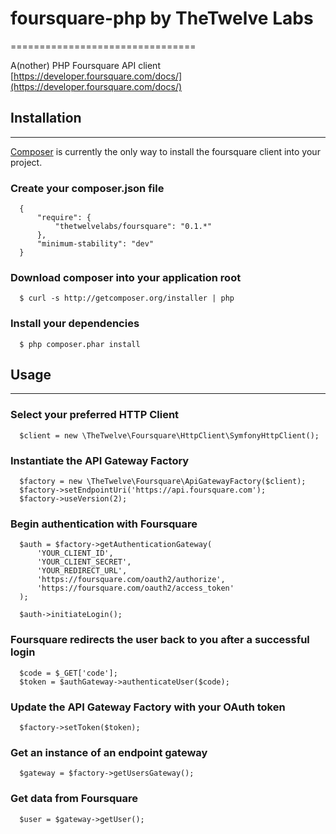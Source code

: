 # foursquare-php by TheTwelve Labs
================================

A(nother) PHP Foursquare API client  
[https://developer.foursquare.com/docs/](https://developer.foursquare.com/docs/)

## Installation
--------------

[Composer](http://getcomposer.org) is currently the only way to install the 
foursquare client into your project.

### Create your composer.json file

      {
          "require": {
              "thetwelvelabs/foursquare": "0.1.*"
          },
          "minimum-stability": "dev"
      }

### Download composer into your application root

      $ curl -s http://getcomposer.org/installer | php

### Install your dependencies

      $ php composer.phar install

## Usage
---------

### Select your preferred HTTP Client

      $client = new \TheTwelve\Foursquare\HttpClient\SymfonyHttpClient();

### Instantiate the API Gateway Factory

      $factory = new \TheTwelve\Foursquare\ApiGatewayFactory($client);
      $factory->setEndpointUri('https://api.foursquare.com');
      $factory->useVersion(2);

### Begin authentication with Foursquare

      $auth = $factory->getAuthenticationGateway(
          'YOUR_CLIENT_ID',
          'YOUR_CLIENT_SECRET',
          'YOUR_REDIRECT_URL',
          'https://foursquare.com/oauth2/authorize',
          'https://foursquare.com/oauth2/access_token'
      );

      $auth->initiateLogin();

### Foursquare redirects the user back to you after a successful login

      $code = $_GET['code'];
      $token = $authGateway->authenticateUser($code);

### Update the API Gateway Factory with your OAuth token

      $factory->setToken($token);

### Get an instance of an endpoint gateway

      $gateway = $factory->getUsersGateway();

### Get data from Foursquare

      $user = $gateway->getUser();
